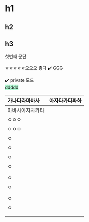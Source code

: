 # h1
## h2
## h3

첫번째 문단 <br/><br/> ㅎㅎㅎㅎㅎ오오오 좋다
✔️
GGG

✔️ private 모드<br/>
<span style="background:#affad1">ddddd</span>
<td style="background-color:00FF00;color:000000"></td>
<td style="background-color:00FF00;color:000000"></td>

| 가나다라마바사  | 아자타카타파하 |
| :------- | :------ |
| 마바사아자차카타 |         |
| ㅇㅇㅇ      |         |
| ㅇㅇㅇ      |         |
| ㅇ        |         |
| ㅇ        |         |
| ㅇ        |         |
| ㅇ        |         |
|          |         |
| ㅇ        |         |
| ㅇ        |         |
|          |         |
| ㅇ        |         |
| ㅇ        |         |
|          |         |
|          |         |